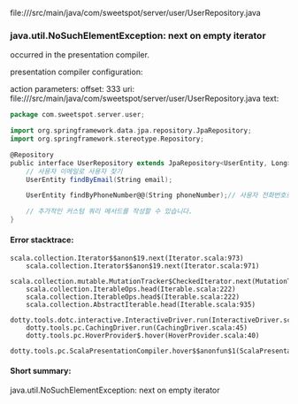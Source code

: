 file://<WORKSPACE>/src/main/java/com/sweetspot/server/user/UserRepository.java
### java.util.NoSuchElementException: next on empty iterator

occurred in the presentation compiler.

presentation compiler configuration:


action parameters:
offset: 333
uri: file://<WORKSPACE>/src/main/java/com/sweetspot/server/user/UserRepository.java
text:
```scala
package com.sweetspot.server.user;

import org.springframework.data.jpa.repository.JpaRepository;
import org.springframework.stereotype.Repository;

@Repository
public interface UserRepository extends JpaRepository<UserEntity, Long> {
    // 사용자 이메일로 사용자 찾기
    UserEntity findByEmail(String email);

    UserEntity findByPhoneNumber@@(String phoneNumber);// 사용자 전화번호로 사용자 찾기

    // 추가적인 커스텀 쿼리 메서드를 작성할 수 있습니다.
}

```



#### Error stacktrace:

```
scala.collection.Iterator$$anon$19.next(Iterator.scala:973)
	scala.collection.Iterator$$anon$19.next(Iterator.scala:971)
	scala.collection.mutable.MutationTracker$CheckedIterator.next(MutationTracker.scala:76)
	scala.collection.IterableOps.head(Iterable.scala:222)
	scala.collection.IterableOps.head$(Iterable.scala:222)
	scala.collection.AbstractIterable.head(Iterable.scala:935)
	dotty.tools.dotc.interactive.InteractiveDriver.run(InteractiveDriver.scala:164)
	dotty.tools.pc.CachingDriver.run(CachingDriver.scala:45)
	dotty.tools.pc.HoverProvider$.hover(HoverProvider.scala:40)
	dotty.tools.pc.ScalaPresentationCompiler.hover$$anonfun$1(ScalaPresentationCompiler.scala:389)
```
#### Short summary: 

java.util.NoSuchElementException: next on empty iterator